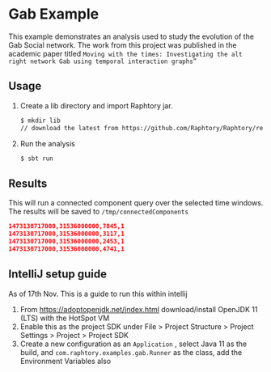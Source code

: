 # Gab Example

This example demonstrates an analysis used to study the evolution of the Gab Social network. 
The work from this project was published in the academic paper titled `Moving with the times: Investigating the alt right network Gab using temporal interaction graphs”`

## Usage

1. Create a lib directory and import Raphtory jar.

    ```sh
   $ mkdir lib
   // download the latest from https://github.com/Raphtory/Raphtory/releases/latest
    ```

2. Run the analysis

    ```sh
    $ sbt run
    ```

## Results

This will run a connected component query over the selected time windows. 
The results will be saved to `/tmp/connectedComponents`

   ```json
   1473130717000,31536000000,7845,1
   1473130717000,31536000000,3117,1
   1473130717000,31536000000,2453,1
   1473130717000,31536000000,4741,1
   ```

## IntelliJ setup guide

As of 17th Nov. This is a guide to run this within intellij 

1. From https://adoptopenjdk.net/index.html download/install OpenJDK 11 (LTS) with the HotSpot VM
2. Enable this as the project SDK under File > Project Structure > Project Settings > Project > Project SDK
3. Create a new configuration as an `Application` , select Java 11 as the build, and 
`com.raphtory.examples.gab.Runner` as the class, add the Environment Variables also

